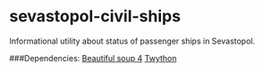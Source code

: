 sevastopol-civil-ships
======================

Informational utility about status of passenger ships in Sevastopol.

###Dependencies:
[Beautiful soup 4](http://www.crummy.com/software/BeautifulSoup/)
[Twython](https://twython.readthedocs.org/en/latest/index.html)